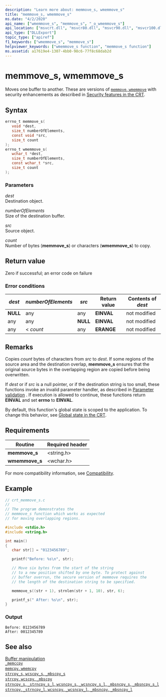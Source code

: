 ```yaml
---
description: "Learn more about: memmove_s, wmemmove_s"
title: "memmove_s, wmemmove_s"
ms.date: "4/2/2020"
api_name: ["wmemmove_s", "memmove_s", "_o_wmemmove_s"]
api_location: ["msvcrt.dll", "msvcr80.dll", "msvcr90.dll", "msvcr100.dll", "msvcr100_clr0400.dll", "msvcr110.dll", "msvcr110_clr0400.dll", "msvcr120.dll", "msvcr120_clr0400.dll", "ucrtbase.dll", "api-ms-win-crt-string-l1-1-0.dll", "ntoskrnl.exe", "api-ms-win-crt-private-l1-1-0.dll"]
api_type: ["DLLExport"]
topic_type: ["apiref"]
f1_keywords: ["wmemmove_s", "memmove_s"]
helpviewer_keywords: ["wmemmove_s function", "memmove_s function"]
ms.assetid: a17619e4-1307-4bb0-98c6-77f8c68dab2d
---
```

# memmove_s, wmemmove_s

Moves one buffer to another. These are versions of [`memmove`, `wmemmove`](memmove-wmemmove.md) with security enhancements as described in [Security features in the CRT](../security-features-in-the-crt.md).

## Syntax

```C
errno_t memmove_s(
   void *dest,
   size_t numberOfElements,
   const void *src,
   size_t count
);
errno_t wmemmove_s(
   wchar_t *dest,
   size_t numberOfElements,
   const wchar_t *src,
   size_t count
);
```

### Parameters

*dest*<br/>
Destination object.

*numberOfElements*<br/>
Size of the destination buffer.

*src*<br/>
Source object.

*count*<br/>
Number of bytes (**memmove_s**) or characters (**wmemmove_s**) to copy.

## Return value

Zero if successful; an error code on failure

### Error conditions

|*dest*|*numberOfElements*|*src*|Return value|Contents of *dest*|
|------------|------------------------|-----------|------------------|------------------------|
|**NULL**|any|any|**EINVAL**|not modified|
|any|any|**NULL**|**EINVAL**|not modified|
|any|< *count*|any|**ERANGE**|not modified|

## Remarks

Copies *count* bytes of characters from *src* to *dest*. If some regions of the source area and the destination overlap, **memmove_s** ensures that the original source bytes in the overlapping region are copied before being overwritten.

If *dest* or if *src* is a null pointer, or if the destination string is too small, these functions invoke an invalid parameter handler, as described in [Parameter validation](../parameter-validation.md) . If execution is allowed to continue, these functions return **EINVAL** and set **errno** to **EINVAL**.

By default, this function's global state is scoped to the application. To change this behavior, see [Global state in the CRT](../global-state.md).

## Requirements

|Routine|Required header|
|-------------|---------------------|
|**memmove_s**|\<string.h>|
|**wmemmove_s**|\<wchar.h>|

For more compatibility information, see [Compatibility](../compatibility.md).

## Example

```C
// crt_memmove_s.c
//
// The program demonstrates the
// memmove_s function which works as expected
// for moving overlapping regions.

#include <stdio.h>
#include <string.h>

int main()
{
   char str[] = "0123456789";

   printf("Before: %s\n", str);

   // Move six bytes from the start of the string
   // to a new position shifted by one byte. To protect against
   // buffer overrun, the secure version of memmove requires the
   // the length of the destination string to be specified.

   memmove_s((str + 1), strnlen(str + 1, 10), str, 6);

   printf_s(" After: %s\n", str);
}
```

### Output

```Output
Before: 0123456789
After: 0012345789
```

## See also

[Buffer manipulation](../buffer-manipulation.md)\
[`_memccpy`](memccpy.md)\
[`memcpy`, `wmemcpy`](memcpy-wmemcpy.md)\
[`strcpy_s`, `wcscpy_s`, `_mbscpy_s`](strcpy-s-wcscpy-s-mbscpy-s.md)\
[`strcpy`, `wcscpy`, `_mbscpy`](strcpy-wcscpy-mbscpy.md)\
[`strncpy_s`, `_strncpy_s_l`, `wcsncpy_s`, `_wcsncpy_s_l`, `_mbsncpy_s`, `_mbsncpy_s_l`](strncpy-s-strncpy-s-l-wcsncpy-s-wcsncpy-s-l-mbsncpy-s-mbsncpy-s-l.md)\
[`strncpy`, `_strncpy_l`, `wcsncpy`, `_wcsncpy_l`, `_mbsncpy`, `_mbsncpy_l`](strncpy-strncpy-l-wcsncpy-wcsncpy-l-mbsncpy-mbsncpy-l.md)
